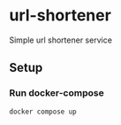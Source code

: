 # url-shortener

Simple url shortener service

## Setup

### Run docker-compose
    docker compose up
